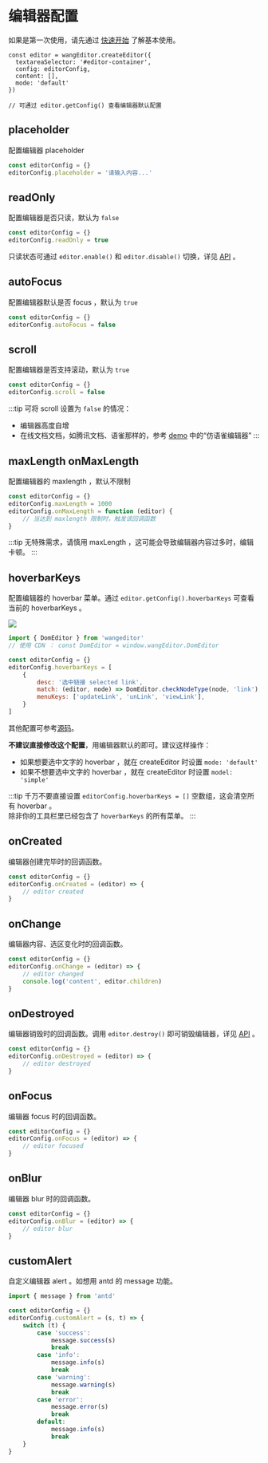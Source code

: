 # 编辑器配置

如果是第一次使用，请先通过 [快速开始](/guide/getting-started.html) 了解基本使用。

```js{3}
const editor = wangEditor.createEditor({
  textareaSelector: '#editor-container',
  config: editorConfig,
  content: [],
  mode: 'default'
})

// 可通过 editor.getConfig() 查看编辑器默认配置
```

## placeholder

配置编辑器 placeholder

```js
const editorConfig = {}
editorConfig.placeholder = '请输入内容...'
```

## readOnly

配置编辑器是否只读，默认为 `false`

```js
const editorConfig = {}
editorConfig.readOnly = true
```

只读状态可通过 `editor.enable()` 和 `editor.disable()` 切换，详见 [API](/guide/API.html) 。

## autoFocus

配置编辑器默认是否 focus ，默认为 `true`

```js
const editorConfig = {}
editorConfig.autoFocus = false
```

## scroll

配置编辑器是否支持滚动，默认为 `true`

```js
const editorConfig = {}
editorConfig.scroll = false
```

:::tip
可将 scroll 设置为 `false` 的情况：
- 编辑器高度自增
- 在线文档文档，如腾讯文档、语雀那样的，参考 [demo](/demo.html) 中的“仿语雀编辑器”
:::

## maxLength onMaxLength

配置编辑器的 maxlength ，默认不限制

```js
const editorConfig = {}
editorConfig.maxLength = 1000
editorConfig.onMaxLength = function (editor) {
    // 当达到 maxlength 限制时，触发该回调函数
}
```

:::tip
无特殊需求，请慎用 maxLength ，这可能会导致编辑器内容过多时，编辑卡顿。
:::

## hoverbarKeys

配置编辑器的 hoverbar 菜单。通过 `editor.getConfig().hoverbarKeys` 可查看当前的 hoverbarKeys 。

![](/image/hoverbar.png)

```js
import { DomEditor } from 'wangeditor'
// 使用 CDN ： const DomEditor = window.wangEditor.DomEditor

const editorConfig = {}
editorConfig.hoverbarKeys = [
    {
        desc: '选中链接 selected link',
        match: (editor, node) => DomEditor.checkNodeType(node, 'link'),
        menuKeys: ['updateLink', 'unLink', 'viewLink'],
    }
]
```

其他配置可参考[源码](https://github.com/wangeditor-team/we-2021/blob/main/packages/editor/src/config/hoverbar.ts)。

**不建议直接修改这个配置**，用编辑器默认的即可。建议这样操作：
- 如果想要选中文字的 hoverbar ，就在 createEditor 时设置 `mode: 'default'`
- 如果不想要选中文字的 hoverbar ，就在 createEditor 时设置 `model: 'simple'`

:::tip
千万不要直接设置 `editorConfig.hoverbarKeys = []` 空数组，这会清空所有 hoverbar 。<br>
除非你的工具栏里已经包含了 `hoverbarKeys` 的所有菜单。
:::

## onCreated

编辑器创建完毕时的回调函数。

```js
const editorConfig = {}
editorConfig.onCreated = (editor) => {
    // editor created
}
```

## onChange

编辑器内容、选区变化时的回调函数。

```js
const editorConfig = {}
editorConfig.onChange = (editor) => {
    // editor changed
    console.log('content', editor.children)
}
```

## onDestroyed

编辑器销毁时的回调函数。调用 `editor.destroy()` 即可销毁编辑器，详见 [API](/guide/API.html) 。

```js
const editorConfig = {}
editorConfig.onDestroyed = (editor) => {
    // editor destroyed
}
```

## onFocus

编辑器 focus 时的回调函数。

```js
const editorConfig = {}
editorConfig.onFocus = (editor) => {
    // editor focused
}
```

## onBlur

编辑器 blur 时的回调函数。

```js
const editorConfig = {}
editorConfig.onBlur = (editor) => {
    // editor blur
}
```

## customAlert

自定义编辑器 alert 。如想用 antd 的 message 功能。

```js
import { message } from 'antd'

const editorConfig = {}
editorConfig.customAlert = (s, t) => {
    switch (t) {
        case 'success':
            message.success(s)
            break
        case 'info':
            message.info(s)
            break
        case 'warning':
            message.warning(s)
            break
        case 'error':
            message.error(s)
            break
        default:
            message.info(s)
            break
    }
}
```
